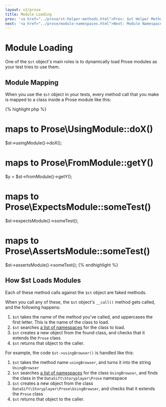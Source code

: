 ```yaml
---
layout: v2/prose
title: Module Loading
prev: '<a href="../prose/st-helper-methods.html">Prev: $st Helper Methods</a>'
next: '<a href="../prose/module-namespaces.html">Next: Module Namespaces</a>'
---
```


# Module Loading

One of the `$st` object's main roles is to dynamically load Prose modules as your test tries to use them.

## Module Mapping

When you use the `$st` object in your tests, every method call that you make is mapped to a class inside a Prose module like this:

{% highlight php %}
# maps to Prose\UsingModule::doX()
$st->usingModule()->doX();

# maps to Prose\FromModule::getY()
$y = $st->fromModule()->getY();

# maps to Prose\ExpectsModule::someTest()
$st->expectsModule()->someTest();

# maps to Prose\AssertsModule::someTest()
$st->assertsModule()->someTest();
{% endhighlight %}

## How $st Loads Modules

Each of these method calls against the `$st` object are faked methods.

When you call any of these, the `$st` object's `__call()` method gets called, and the following happens:

1. `$st` takes the name of the method you've called, and uppercases the first letter. This is the name of the class to load.
2. `$st` searches [a list of namespaces](module-namespaces.html) for the class to load.
3. `$st` creates a new object from the found class, and checks that it extends the `Prose` class
4. `$st` returns that object to the caller.

For example, the code `$st->usingBrowser()` is handled like this:

1. `$st` takes the method name `usingBrowser`, and turns it into the string `UsingBrowser`
2. `$st` searches [a list of namespaces](module-namespaces.html) for the class `UsingBrowser`, and finds the class in the `DataSift\Storyplayer\Prose` namespace
3. `$st` creates a new object from the class `DataSift\Storyplayer\Prose\UsingBrowser`, and checks that it extends the `Prose` class
4. `$st` returns that object to the caller.
